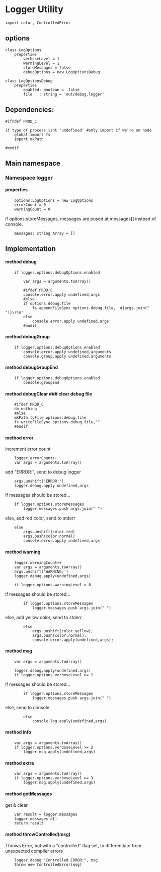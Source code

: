 Logger Utility
==============

    import color, ControlledError

options
-------

    class LogOptions
        properties
            verboseLevel = 1
            warningLevel = 1
            storeMessages = false
            debugOptions = new LogOptionsDebug

    class LogOptionsDebug
        properties
            enabled: boolean =  false
            file   : string = 'out/debug.logger'


Dependencies:
-------------

    #ifndef PROD_C

    if type of process isnt 'undefined' #only import if we're on node
        global import fs
        import mkPath 

    #endif


## Main namespace

### Namespace logger

#### properties 

        options:LogOptions = new LogOptions
        errorCount = 0
        warningCount = 0

if options.storeMessages, messages are pused at messages[]
instead of console.

        messages: string Array = []

Implementation
---------------

#### method debug

        if logger.options.debugOptions.enabled

            var args = arguments.toArray()

            #ifdef PROD_C
            console.error.apply undefined,args
            #else
            if options.debug.file
                fs.appendFileSync options.debug.file, '#{args.join(" ")}\r\n'
            else
                console.error.apply undefined,args
            #endif


#### method debugGroup

        if logger.options.debugOptions.enabled
            console.error.apply undefined,arguments
            console.group.apply undefined,arguments

#### method debugGroupEnd

        if logger.options.debugOptions.enabled
            console.groupEnd

#### method debugClear ### clear debug file

        #ifdef PROD_C
        do nothing
        #else
        mkPath.toFile options.debug.file
        fs.writeFileSync options.debug.file,""
        #endif


#### method error
    
increment error count 

        logger.errorCount++
        var args = arguments.toArray()

add "ERROR:", send to debug logger

        args.unshift('ERROR:')
        logger.debug.apply undefined,args

if messages should be stored...

        if logger.options.storeMessages
            logger.messages.push args.join(" ")

else, add red color, send to stderr

        else
            args.unshift(color.red)
            args.push(color.normal)
            console.error.apply undefined,args


#### method warning

        logger.warningCount++
        var args = arguments.toArray()
        args.unshift('WARNING:')
        logger.debug.apply(undefined,args)
        
        if logger.options.warningLevel > 0

if messages should be stored...

            if logger.options.storeMessages
                logger.messages.push args.join(" ")

else, add yellow color, send to stderr

            else
                args.unshift(color.yellow);
                args.push(color.normal);
                console.error.apply(undefined,args);
        
#### method msg

        var args = arguments.toArray()

        logger.debug.apply(undefined,args)
        if logger.options.verboseLevel >= 1

if messages should be stored...

            if logger.options.storeMessages
                logger.messages.push args.join(" ")

else, send to console

            else 
                console.log.apply(undefined,args)


#### method info

        var args = arguments.toArray()
        if logger.options.verboseLevel >= 2
            logger.msg.apply(undefined,args)

#### method extra

        var args = arguments.toArray()
        if logger.options.verboseLevel >= 3
            logger.msg.apply(undefined,args)


#### method getMessages
get & clear

        var result = logger.messages
        logger.messages =[]
        return result


#### method throwControlled(msg)
Throws Error, but with a "controlled" flag set, 
to differentiate from unexpected compiler errors

        logger.debug "Controlled ERROR:", msg
        throw new ControlledError(msg)

